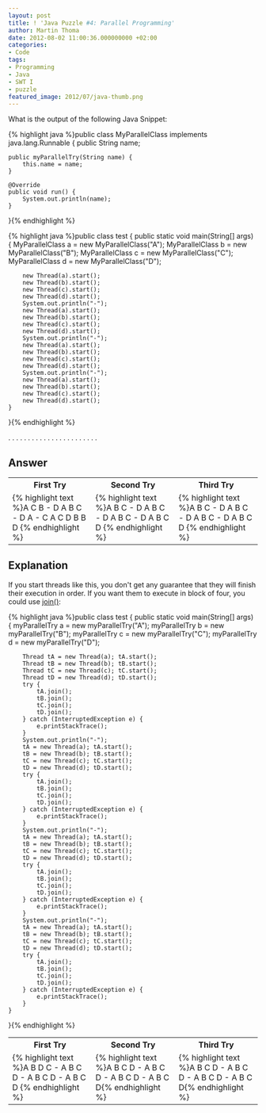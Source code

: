 ```yaml
---
layout: post
title: ! 'Java Puzzle #4: Parallel Programming'
author: Martin Thoma
date: 2012-08-02 11:00:36.000000000 +02:00
categories:
- Code
tags:
- Programming
- Java
- SWT I
- puzzle
featured_image: 2012/07/java-thumb.png
---
```

What is the output of the following Java Snippet:

{% highlight java %}public class MyParallelClass implements java.lang.Runnable {
    public String name;

    public myParallelTry(String name) {
        this.name = name;
    }

    @Override
    public void run() {
        System.out.println(name);
    }
}{% endhighlight %}

{% highlight java %}public class test {
    public static void main(String[] args) {
        MyParallelClass a = new MyParallelClass("A");
        MyParallelClass b = new MyParallelClass("B");
        MyParallelClass c = new MyParallelClass("C");
        MyParallelClass d = new MyParallelClass("D");

        new Thread(a).start();
        new Thread(b).start();
        new Thread(c).start();
        new Thread(d).start();
        System.out.println("-");
        new Thread(a).start();
        new Thread(b).start();
        new Thread(c).start();
        new Thread(d).start();
        System.out.println("-");
        new Thread(a).start();
        new Thread(b).start();
        new Thread(c).start();
        new Thread(d).start();
        System.out.println("-");
        new Thread(a).start();
        new Thread(b).start();
        new Thread(c).start();
        new Thread(d).start();
    }
}{% endhighlight %}

.
.
.
.
.
.
.
.
.
.
.
.
.
.
.
.
.
.
.
.
.
.
.


<h2>Answer</h2>
<table>
<tr>
<th>First Try</th>
<th>Second Try</th>
<th>Third Try</th>
</tr>
<tr>
<td>{% highlight text %}A
C
B
-
D
A
B
C
-
D
A
-
C
A
C
D
B
B
D
{% endhighlight %}</td>
<td>{% highlight text %}A
B
C
-
D
A
B
C
-
D
A
B
C
-
D
A
B
C
D
{% endhighlight %}</td>
<td>{% highlight text %}A
B
C
-
D
A
B
C
-
D
A
B
C
-
D
A
B
C
D
{% endhighlight %}</td>
</tr>
</table>

<h2>Explanation</h2>
If you start threads like this, you don't get any guarantee that they will finish their execution in order. If you want them to execute in block of four, you could use <a href="http://docs.oracle.com/javase/7/docs/api/java/lang/Thread.html#join()">join()</a>:

{% highlight java %}public class test {
    public static void main(String[] args) {
        myParallelTry a = new myParallelTry("A");
        myParallelTry b = new myParallelTry("B");
        myParallelTry c = new myParallelTry("C");
        myParallelTry d = new myParallelTry("D");

        Thread tA = new Thread(a); tA.start();
        Thread tB = new Thread(b); tB.start();
        Thread tC = new Thread(c); tC.start();
        Thread tD = new Thread(d); tD.start();
        try {
            tA.join();
            tB.join();
            tC.join();
            tD.join();
        } catch (InterruptedException e) {
            e.printStackTrace();
        }
        System.out.println("-");
        tA = new Thread(a); tA.start();
        tB = new Thread(b); tB.start();
        tC = new Thread(c); tC.start();
        tD = new Thread(d); tD.start();
        try {
            tA.join();
            tB.join();
            tC.join();
            tD.join();
        } catch (InterruptedException e) {
            e.printStackTrace();
        }
        System.out.println("-");
        tA = new Thread(a); tA.start();
        tB = new Thread(b); tB.start();
        tC = new Thread(c); tC.start();
        tD = new Thread(d); tD.start();
        try {
            tA.join();
            tB.join();
            tC.join();
            tD.join();
        } catch (InterruptedException e) {
            e.printStackTrace();
        }
        System.out.println("-");
        tA = new Thread(a); tA.start();
        tB = new Thread(b); tB.start();
        tC = new Thread(c); tC.start();
        tD = new Thread(d); tD.start();
        try {
            tA.join();
            tB.join();
            tC.join();
            tD.join();
        } catch (InterruptedException e) {
            e.printStackTrace();
        }
    }
}{% endhighlight %}

<table>
<tr>
<th>First Try</th>
<th>Second Try</th>
<th>Third Try</th>
</tr>
<tr>
<td>{% highlight text %}A
B
D
C
-
A
B
C
D
-
A
B
C
D
-
A
B
C
D
{% endhighlight %}</td>
<td>{% highlight text %}A
B
C
D
-
A
B
C
D
-
A
B
C
D
-
A
B
C
D{% endhighlight %}</td>
<td>{% highlight text %}A
B
C
D
-
A
B
C
D
-
A
B
C
D
-
A
B
C
D{% endhighlight %}</td>
</tr>
</table>
